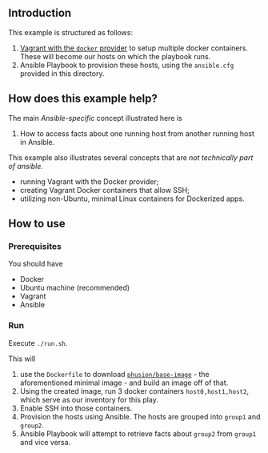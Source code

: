 ## Introduction

This example is structured as follows:

1. [Vagrant with the `docker` provider](https://www.vagrantup.com/docs/docker/basics.html)
to setup multiple docker containers. 
    These will become our hosts on which the playbook runs.
1. Ansible Playbook to provision these hosts, using the `ansible.cfg` provided
   in this directory.

## How does this example help?

The main *Ansible-specific* concept illustrated here is
1. How to access facts about one running host from another running host in Ansible.

This example also illustrates several concepts that are *not technically part of ansible.*

* running Vagrant with the Docker provider;
* creating Vagrant Docker containers that allow SSH;
* utilizing non-Ubuntu, minimal Linux containers for Dockerized apps.


## How to use

### Prerequisites

You should have
* Docker
* Ubuntu machine (recommended)
* Vagrant
* Ansible

### Run

Execute `./run.sh`.

This will

1. use the `Dockerfile` to download
   [`phusion/base-image`](https://github.com/phusion/baseimage-docker) - the
   aforementioned minimal image - and build an image
   off of that.
1. Using the created image, run 3 docker containers `host0,host1,host2`, which
   serve as our inventory for this play.
1. Enable SSH into those containers.
1. Provision the hosts using Ansible. The hosts are grouped into `group1` and `group2`.
1. Ansible Playbook will attempt to retrieve facts about `group2` from
   `group1` and vice versa.
